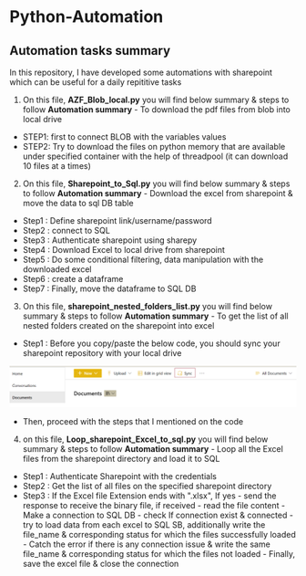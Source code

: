 # Python-Automation

## Automation tasks summary
In this repository, I have developed some automations with sharepoint which can be useful for a daily repititive tasks

1. On this file, **AZF_Blob_local.py** you will find below summary & steps to follow
**Automation summary**  - To download the pdf files from blob into local drive
  * STEP1: first to connect BLOB with the variables values
  * STEP2: Try to download the files on python memory that are available under specified container
           with the help of threadpool (it can download 10 files at a times)

2. On this file, **Sharepoint_to_Sql.py** you will find below summary & steps to follow
**Automation summary**  - Download the excel from sharepoint & move the data to sql DB table
  * Step1 : Define sharepoint link/username/password
  * Step2 : connect to SQL
  * Step3 : Authenticate sharepoint using sharepy
  * Step4 : Download Excel to local drive from sharepoint
  * Step5 : Do some conditional filtering, data manipulation with the downloaded excel
  * Step6 : create a dataframe
  * Step7 : Finally, move the dataframe to SQL DB

3. On this file, **sharepoint_nested_folders_list.py** you will find below summary & steps to follow
**Automation summary**  - To get the list of all nested folders created on the sharepoint into excel
  * Step1 : Before you copy/paste the below code, you should sync your sharepoint repository with your local drive
  
  ![](Screenshots/sync.png)

  * Then, proceed with the steps that I mentioned on the code

4. on this file, **Loop_sharepoint_Excel_to_sql.py** you will find below summary & steps to follow
**Automation summary** - Loop all the Excel files from the sharepoint directory and load it to SQL
  * Step1 : Authenticate Sharepoint with the credentials
  * Step2 : Get the list of all files on the specified sharepoint directory
  * Step3 : If the Excel file Extension ends with ".xlsx", If yes
          - send the response to receive the binary file, if received
            - read the file content
            - Make a connection to SQL DB
              - check If connection exist & connected
                - try to load data from each excel to SQL SB, additionally write the file_name & corresponding status for which the files successfully loaded
                - Catch the error if there is any connection issue & write the same file_name & corresponding status for which the files not loaded
                - Finally, save the excel file & close the connection